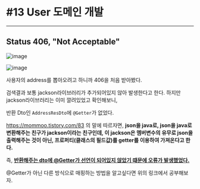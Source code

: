 # #13 User 도메인 개발

----------------------------

## Status 406, "Not Acceptable"

![image](https://user-images.githubusercontent.com/57162257/127344057-e9ae4424-807a-429c-b513-7fcbc0bcb50f.png)

![image](https://user-images.githubusercontent.com/57162257/127344315-0f27dbc6-d0b0-4b81-80af-b3f1a758344d.png)

사용자의 address를 뽑아오려고 하니까 406을 처음 받아봤다. 

검색결과 보통 jackson라이브러리가 추가되어있지 않아 발생한다고 한다. 하지만 jackson라이브러리는 이미 깔려있었고 확인해보니, 

반환 Dto인 `AddressResDto`에 `@Getter`가 없었다.

https://mommoo.tistory.com/83 의 말에 따르자면, **json을 java로, json을 java로 변환해주는 친구가 jackson이라는 친구인데, 이 jackson은 멤버변수의 유무로 json을 출력해주는 것이 아닌, 프로퍼티(클래스의 필드값)를 getter를 이용하여 가져온다고 한다.**

즉, <u>**반환해주는 dto에 @Getter가 선언이 되어있지 않았기 떄문에 오류가 발생했었다.**</u>

@Getter가 아닌 다른 방식으로 매핑하는 방법을 알고싶다면 위의 링크에서 공부해보자.

